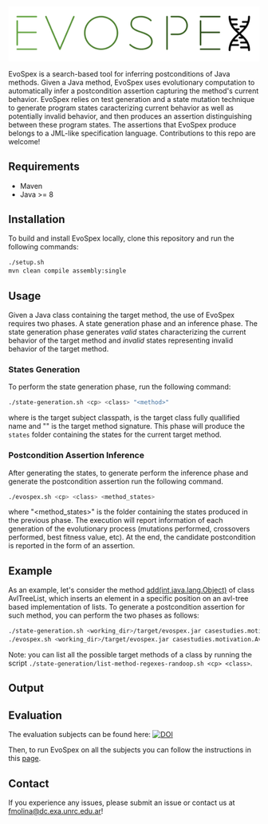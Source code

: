 ![EvoSpex Logo](https://github.com/facumolina/evospex/blob/main/img/evospex-logo-nobg.png "EvoSpex Logo")

EvoSpex is a search-based tool for inferring postconditions of Java methods. Given a Java method, EvoSpex uses evolutionary computation to automatically infer a postcondition assertion capturing the method's current behavior. EvoSpex relies on test generation and a state mutation technique to generate program states caracterizing current behavior as well as potentially invalid behavior, and then produces an assertion distinguishing between these program states. The assertions that EvoSpex produce belongs to a JML-like specification language. Contributions to this repo are welcome!

## Requirements

* Maven
* Java >= 8

## Installation

To build and install EvoSpex locally, clone this repository and run the following commands:

```bash
./setup.sh
mvn clean compile assembly:single
```

## Usage

Given a Java class containing the target method, the use of EvoSpex requires two phases. A state generation phase and an inference phase. The state generation phase generates _valid_ states characterizing the current behavior of the target method and _invalid_ states representing invalid behavior of the target method. 
 
### States Generation

To perform the state generation phase, run the following command:
```bash
./state-generation.sh <cp> <class> "<method>"
```
where <cp> is the target subject classpath, <class> is the target class fully quallified name and "<method>" is the target method signature. This phase will produce the `states` folder containing the states for the current target method.

### Postcondition Assertion Inference

After generating the states, to generate perform the inference phase and generate the postcondition assertion run the following command. 

```bash
./evospex.sh <cp> <class> <method_states>
```
where "<method_states>" is the folder containing the states produced in the previous phase. The execution will report information of each generation of the evolutionary process (mutations performed, crossovers performed, best fitness value, etc). At the end, the candidate postcondition is reported in the form of an assertion.
 
## Example

As an example, let's consider the method [add(int,java.lang.Object)](https://github.com/facumolina/evospex/blob/main/src/examples/casestudies/motivation/AvlTreeList.java#L86) of class AvlTreeList, which inserts an element in a specific position on an avl-tree based implementation of lists. To generate a postcondition assertion for such method, you can perform the two phases as follows:

```bash
./state-generation.sh <working_dir>/target/evospex.jar casestudies.motivation.AvlTreeList "add(int,java.lang.Object)"
./evospex.sh <working_dir>/target/evospex.jar casestudies.motivation.AvlTreeList states/casestudies.motivation.AvlTreeList/add(int,java.lang.Object)/
```

Note: you can list all the possible target methods of a class by running the script `./state-generation/list-method-regexes-randoop.sh <cp> <class>`. 

## Output
  
## Evaluation

The evaluation subjects can be found here: [![DOI](https://zenodo.org/badge/DOI/10.5281/zenodo.4458256.svg)](https://doi.org/10.5281/zenodo.4458256)
 
Then, to run EvoSpex on all the subjects you can follow the instructions in this [page](https://github.com/facumolina/evospex-ae#reproducing-the-experiments-in-the-paper). 
 
## Contact
  
If you experience any issues, please submit an issue or contact us at fmolina@dc.exa.unrc.edu.ar!

